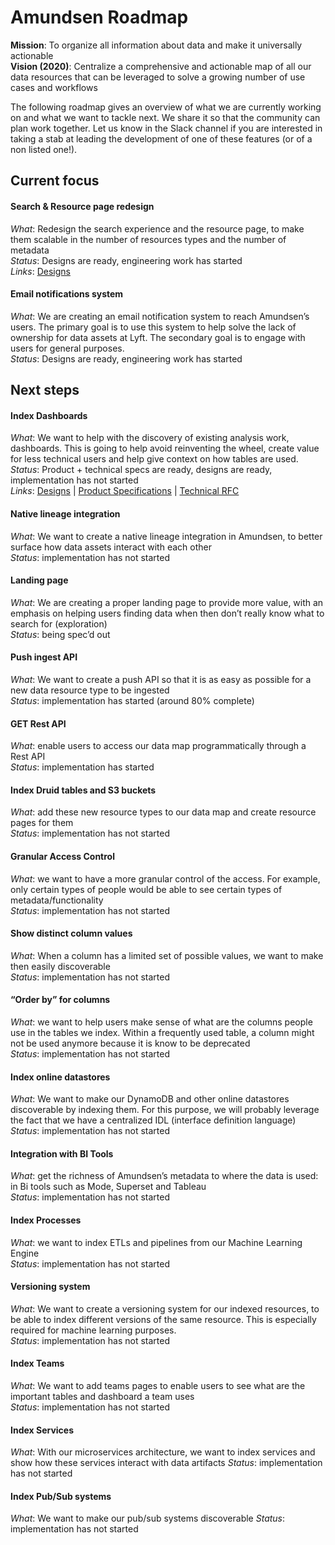 # Amundsen Roadmap

**Mission**: To organize all information about data and make it universally actionable  
**Vision (2020)**: Centralize a comprehensive and actionable map of all our data resources that can be leveraged to solve a growing number of use cases and workflows

The following roadmap gives an overview of what we are currently working on and what we want to tackle next. We share it so that the community can plan work together. Let us know in the Slack channel if you are interested in taking a stab at leading the development of one of these features (or of a non listed one!).

## Current focus

#### Search & Resource page redesign
*What*: Redesign the search experience and the resource page, to make them scalable in the number of resources types and the number of metadata  
*Status*: Designs are ready, engineering work has started  
*Links*: [Designs](https://drive.google.com/drive/folders/12oBrcXUsDtOsuU_QvO93LTvs4Dehx6az?usp=sharing)
  
  
 
#### Email notifications system
*What*: We are creating an email notification system to reach Amundsen’s users. The primary goal is to use this system to help solve the lack of ownership for data assets at Lyft. The secondary goal is to engage with users for general purposes.  
*Status*: Designs are ready, engineering work has started
  
  
  
## Next steps

#### Index Dashboards
*What*: We want to help with the discovery of existing analysis work, dashboards. This is going to help avoid reinventing the wheel, create value for less technical users and help give context on how tables are used.  
*Status*: Product + technical specs are ready, designs are ready, implementation has not started  
*Links*: [Designs](https://drive.google.com/drive/folders/12oBrcXUsDtOsuU_QvO93LTvs4Dehx6az?usp=sharing) | [Product Specifications](https://docs.google.com/document/d/16cSKgM2sCYvhKq54yfwaHKwslJEGtdS2g5dcPV4p5qo/edit?usp=sharing) | [Technical RFC](https://docs.google.com/document/d/1PHk8OjcIULJ7hG0ckeMrRfTk3vXqnq5asEykgQUw-Ow/edit?usp=sharing)
 
 
   
#### Native lineage integration
*What*: We want to create a native lineage integration in Amundsen, to better surface how data assets interact with each other  
*Status*: implementation has not started
  
  
  
#### Landing page
*What*: We are creating a proper landing page to provide more value, with an emphasis on helping users finding data when then don’t really know what to search for (exploration)  
*Status*: being spec’d out
 
 
 
#### Push ingest API
*What*: We want to create a push API so that it is as easy as possible for a new data resource type to be ingested  
*Status*: implementation has started (around 80% complete)  
 
 
 
#### GET Rest API
*What*: enable users to access our data map programmatically through a Rest API  
*Status*: implementation has started  
 
 
 
#### Index Druid tables and S3 buckets
*What*: add these new resource types to our data map and create resource pages for them  
*Status*:  implementation has not started 
 
 
 
#### Granular Access Control
*What*: we want to have a more granular control of the access. For example, only certain types of people would be able to see certain types of metadata/functionality  
*Status*: implementation has not started  
 
 
 
#### Show distinct column values
*What*: When a column has a limited set of possible values, we want to make then easily discoverable  
*Status*: implementation has not started  
 
 
 
#### “Order by” for columns
*What*: we want to help users make sense of what are the columns people use in the tables we index. Within a frequently used table, a column might not be used anymore because it is know to be deprecated  
*Status*: implementation has not started  
 
 
 
#### Index online datastores
*What*: We want to make our DynamoDB and other online datastores discoverable by indexing them. For this purpose, we will probably leverage the fact that we have a centralized IDL (interface definition language)  
*Status*: implementation has not started  
 
 
 
#### Integration with BI Tools
*What*: get the richness of Amundsen’s metadata to where the data is used: in Bi tools such as Mode, Superset and Tableau  
*Status*: implementation has not started  
 
 
 
#### Index Processes
*What*: we want to index ETLs and pipelines from our Machine Learning Engine  
*Status*: implementation has not started  
 
 
 
#### Versioning system
*What*: We want to create a versioning system for our indexed resources, to be able to index different versions of the same resource. This is especially required for machine learning purposes.  
*Status*: implementation has not started  
 
 
 
#### Index Teams
*What*: We want to add teams pages to enable users to see what are the important tables and dashboard a team uses  
*Status*: implementation has not started  
 
 
 
#### Index Services
*What*: With our microservices architecture, we want to index services and show how these services interact with data artifacts
*Status*: implementation has not started
 
 
 
#### Index Pub/Sub systems
*What*: We want to make our pub/sub systems discoverable 
*Status*: implementation has not started
 
 
 
